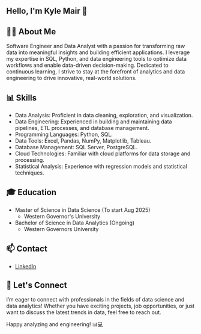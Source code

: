 ## Hello, I'm Kyle Mair 👋


## 👨‍💻 About Me

Software Engineer and Data Analyst with a passion for transforming raw data into meaningful insights and building efficient applications. I leverage my expertise in SQL, Python, and data engineering tools to optimize data workflows and enable data-driven decision-making. Dedicated to continuous learning, I strive to stay at the forefront of analytics and data engineering to drive innovative, real-world solutions.

## 📊 Skills

* Data Analysis: Proficient in data cleaning, exploration, and visualization.
* Data Engineering: Experienced in building and maintaining data pipelines, ETL processes, and database management.
* Programming Languages: Python, SQL.
* Data Tools: Excel, Pandas, NumPy, Matplotlib, Tableau.
* Database Management: SQL Server, PostgreSQL.
* Cloud Technologies: Familiar with cloud platforms for data storage and processing.
* Statistical Analysis: Experience with regression models and statistical techniques.

## 🎓 Education
* Master of Science in Data Science
(To start Aug 2025)
  * Western Governor's University 
* Bachelor of Science in Data Analytics (Ongoing)
  * Western Governors University


## 📫 Contact
* [LinkedIn](https://www.linkedin.com/in/kyle-mair-07453a264/)

## 🤝 Let's Connect
I’m eager to connect with professionals in the fields of data science and data analytics! Whether you have exciting projects, job opportunities, or just want to discuss the latest trends in data, feel free to reach out.

Happy analyzing and engineering! 📊💻
